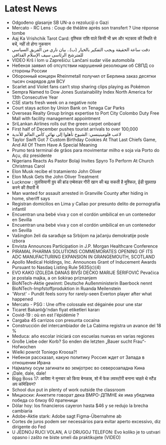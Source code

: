 # Latest News
-  Odgođeno glasanje SB UN-a o rezoluciji o Gazi
-  Mercato - RC Lens : Coup de théâtre après son transfert ? Une réponse tombe
-  Aaj Ka Vrishchik Tarot Card: वृश्चिक राशि वाले किसी भी भ्रम और भटकाव की स्थिति से बचें, नहीं तो होगा नुकसान
-  دقت ساعة الحقيقة ويجب التفكير بالخيار (ب).. بيان ناري من الفريق السياسي للمترشح الرئاسى سيف الإسلام القذافي
-  VIDEO Krš i lom u Zaprešiću: Lančani sudar više automobila
-  Небензя заявил об отсутствии нарушений резолюции об СВПД со стороны России
-  Оборонный концерн Rheinmetall получил от Берлина заказ десятки тысяч снарядов для ВСУ
-  Scarlet and Violet fans can’t stop sharing clips playing as Pokémon
-  Sempra Named to Dow Jones Sustainability Index North America for 13th Consecutive Year
-  CSE starts fresh week on a negative note
-  Court stays action by Union Bank on Tenaga Car Parks
-  Overseas Realty Group brings expertise to Port City Colombo Duty Free Mall with facility management appointment
-  SriLankan Airlines rolls out the green carpet onboard
-  First half of December pushes tourist arrivals to over 100,000
-  لاعب فلومينينسي: الشيوخ تأهلوا إلى نهائي كأس العالم للأندية
-  Taylor Swift Got 7 Custom Birthday Cookies At That Last Chiefs Game, And All Of Them Have A Special Meaning
-  Prumo terá terminal de grãos para movimentar milho e soja via Porto do Açu, diz presidente
-  Nigerians Reacts As Pastor Bolaji Invites Spyro To Perform At Church Christmas Carol
-  Elon Musk recibe el tratamiento John Oliver
-  Elon Musk Gets the John Oliver Treatment
-  Lucknow : तुलसियानी ग्रुप की ब्रांड एम्बेसडर गौरी खान की बढ़ सकती है मुश्किल, ईडी पूछताछ करने की तैयारी में
-  Man wanted for assault arrested in Granville County after hiding in home, sheriff says
-  Registran domicilios en Lima y Callao por presunto delito de pornografía infantil
-  Encuentran una bebé viva y con el cordón umbilical en un contenedor en Sevilla
-  Encuentran una bebé viva y con el cordón umbilical en un contenedor en Sevilla
-  Vašington želi da sarađuje sa Srbijom na jačanju demokratije posle izbora
-  Envista Announces Participation in J.P. Morgan Healthcare Conference
-  PIRAMAL PHARMA SOLUTIONS COMMEMORATES OPENING OF ITS ADC MANUFACTURING EXPANSION IN GRANGEMOUTH, SCOTLAND
-  Apollo Medical Holdings, Inc. Announces Grant of Inducement Awards Pursuant to Nasdaq Listing Rule 5635(c)(4)
-  EVO KAKO IZGLEDA DANAS BIVŠI DEČKO MARIJE ŠERIFOVIĆ Pevačica je postala majka, a on šokirao priznanjem
-  BioNTech-Aktie gewinnt: Deutsche Außenministerin Baerbock nennt BioNTech-Impfstoffproduktion in Ruanda Meilenstein
-  'Worst' - Pundit feels sorry for rarely-seen Everton player after what happened
-  Mercato - PSG : Une offre colossale est dégainée pour une star
-  Ticaret Bakanlığı'ndan fiyat etiketleri kararı
-  Covid-19 : où en est l'épidémie ?
-  Cargaba 45 carrizos con presunta cocaína
-  Construcción del intercambiador de La Cabima registra un avance del 18 %
-  Meduca: año escolar iniciará con escuelas nuevas en varias regiones
-  Große Liebe oder Korb? So enden die letzten „Bauer sucht Frau“-Hofwochen
-  Wielki powrót Toniego Kroosa?!
-  Небензя рассказал, какую политику Россия ждет от Запада в отношении Ирана
-  Најмалку осум загинати во земјотрес во северозападна Кина
-  ¡Dale, dale, dale!
-  Bigg Boss 17: आयेशा ने मुनव्वर को किया बेनकाब, शो में फेक लवस्टोरी बनाना चाहते थे स्टैंड अप कॉमेडियन?
-  School dux put in plenty of work outside the classroom
-  Мицкоски: Анкетите говорат дека ВМРО-ДПМНЕ ќе има убедлива победа со близу 60 пратеници
-  Dólar hoy: los financieros cayeron hasta $46 y se redujo la brecha cambiaria
-  Adobe-Aktie stark: Adobe sagt Figma-Übernahme ab
-  Cortes de juros podem ser necessários para evitar aperto excessivo, diz dirigente do Fed
-  U JEDNOJ RUCI VOLAN, A U DRUGOJ TELEFON: Evo koliko je to ustvari opasno i zašto ne biste smeli da praktikujete (VIDEO)
